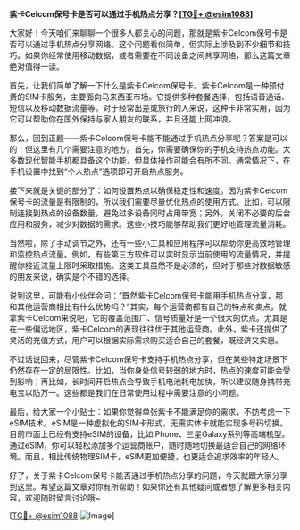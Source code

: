 **紫卡Celcom保号卡是否可以通过手机热点分享？[[TG💪+ @esim1088](https://t.me/s/esim1088)]**

大家好！今天咱们来聊聊一个很多人都关心的问题，那就是紫卡Celcom保号卡是否可以通过手机热点分享网络。这个问题看似简单，但实际上涉及到不少细节和技巧。如果你经常使用移动数据，或者需要在不同设备之间共享网络，那么这篇文章绝对值得一读。

首先，让我们简单了解一下什么是紫卡Celcom保号卡。紫卡Celcom是一种预付费的SIM卡服务，主要面向马来西亚市场。它提供多种套餐选择，包括语音通话、短信以及移动数据流量等。对于经常出差或旅行的人来说，这种卡非常实用，因为它可以帮助你在国外保持与家人朋友的联系，并且还能上网冲浪。

那么，回到正题——紫卡Celcom保号卡能不能通过手机热点分享呢？答案是可以的！但这里有几个需要注意的地方。首先，你需要确保你的手机支持热点功能。大多数现代智能手机都具备这个功能，但具体操作可能会有所不同。通常情况下，在手机设置中找到“个人热点”选项即可开启热点服务。

接下来就是关键的部分了：如何设置热点以确保稳定性和速度。因为紫卡Celcom保号卡的流量是有限制的，所以我们需要尽量优化热点的使用方式。比如，可以限制连接到热点的设备数量，避免过多设备同时占用带宽；另外，关闭不必要的后台应用和服务，减少对数据的需求。这些小技巧能够帮助我们更好地管理流量消耗。

当然啦，除了手动调节之外，还有一些小工具和应用程序可以帮助你更高效地管理和监控热点流量。例如，有些第三方软件可以实时显示当前使用的流量情况，并提醒你接近流量上限时采取措施。这类工具虽然不是必须的，但对于那些对数据敏感的朋友来说，确实是个不错的选择。

说到这里，可能有小伙伴会问：“既然紫卡Celcom保号卡能用手机热点分享，那和其他运营商相比有什么优势吗？”其实，每个运营商都有自己的特点和卖点。就拿紫卡Celcom来说吧，它的覆盖范围广、信号质量好是一个很大的优点。尤其是在一些偏远地区，紫卡Celcom的表现往往优于其他运营商。此外，紫卡还提供了灵活的充值方式，用户可以根据实际需求购买适合自己的套餐，既经济又实惠。

不过话说回来，尽管紫卡Celcom保号卡支持手机热点分享，但在某些特定场景下仍然存在一定的局限性。比如，当你身处信号较弱的地方时，热点的速度可能会受到影响；再比如，长时间开启热点会导致手机电池耗电加快，所以建议随身携带充电宝以防万一。这些都是我们在日常使用过程中需要注意的小问题。

最后，给大家一个小贴士：如果你觉得单张紫卡不能满足你的需求，不妨考虑一下eSIM技术。eSIM是一种虚拟化的SIM卡形式，无需实体卡就能实现多号码切换。目前市面上已经有支持eSIM的设备，比如iPhone、三星Galaxy系列等高端机型。通过eSIM，你可以轻松添加多个运营商账户，随时随地切换最适合自己的网络环境。而且，相比传统物理SIM卡，eSIM更加便捷，也更适合追求效率的年轻人。

好了，关于紫卡Celcom保号卡能否通过手机热点分享的问题，今天就跟大家分享到这里。希望这篇文章对你有所帮助！如果你还有其他疑问或者想了解更多相关内容，欢迎随时留言讨论哦~

[[TG💪+ @esim1088](https://t.me/s/esim1088) ![Image](https://i.postimg.cc/4NQfJmqS/Snipaste-2025-05-13-00-14-12.png)]